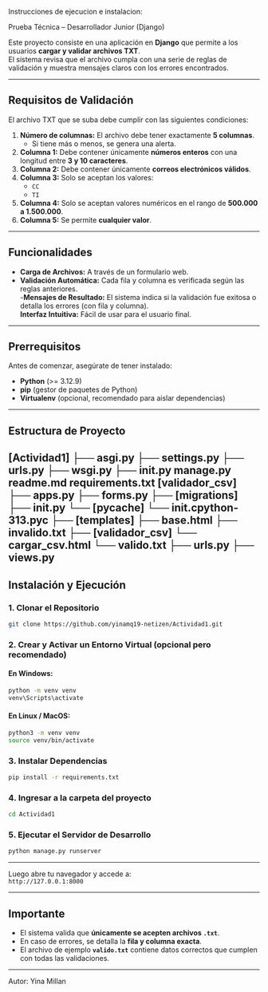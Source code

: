 Instrucciones de ejecucion e instalacion:

Prueba Técnica – Desarrollador Junior (Django)

Este proyecto consiste en una aplicación en **Django** que permite a los usuarios **cargar y validar archivos TXT**.  
El sistema revisa que el archivo cumpla con una serie de reglas de validación y muestra mensajes claros con los errores encontrados.

---

## Requisitos de Validación

El archivo TXT que se suba debe cumplir con las siguientes condiciones:

1. **Número de columnas:** El archivo debe tener exactamente **5 columnas**.  
   - Si tiene más o menos, se genera una alerta.
2. **Columna 1:** Debe contener únicamente **números enteros** con una longitud entre **3 y 10 caracteres**.  
3. **Columna 2:** Debe contener únicamente **correos electrónicos válidos**.  
4. **Columna 3:** Solo se aceptan los valores:  
   - `CC`  
   - `TI`  
5. **Columna 4:** Solo se aceptan valores numéricos en el rango de **500.000 a 1.500.000**.  
6. **Columna 5:** Se permite **cualquier valor**.

---

## Funcionalidades

- **Carga de Archivos:** A través de un formulario web.  
- **Validación Automática:** Cada fila y columna es verificada según las reglas anteriores.  
-**Mensajes de Resultado:** El sistema indica si la validación fue exitosa o detalla los errores (con fila y columna).  
**Interfaz Intuitiva:** Fácil de usar para el usuario final.  

---

## Prerrequisitos

Antes de comenzar, asegúrate de tener instalado:

- **Python** (>= 3.12.9)  
- **pip** (gestor de paquetes de Python)  
- **Virtualenv** (opcional, recomendado para aislar dependencias)  

---
## Estructura de Proyecto

[Actividad1]
    ├── asgi.py
    ├── settings.py
    ├── urls.py
    ├── wsgi.py
    ├── __init__.py
manage.py
readme.md
requirements.txt
[validador_csv]
    ├── apps.py
    ├── forms.py
    ├── [migrations]
        ├── __init__.py
        └── [__pycache__]
            └── __init__.cpython-313.pyc
    ├── [templates]
        ├── base.html
        ├── invalido.txt
        ├── [validador_csv]
            └── cargar_csv.html
        └── valido.txt
    ├── urls.py
    ├── views.py
---

##  Instalación y Ejecución

### 1️. Clonar el Repositorio
```bash
git clone https://github.com/yinamq19-netizen/Actividad1.git
```

### 2️. Crear y Activar un Entorno Virtual (opcional pero recomendado)

#### En Windows:
```bash
python -m venv venv
venv\Scripts\activate
```

#### En Linux / MacOS:
```bash
python3 -m venv venv
source venv/bin/activate
```

### 3️. Instalar Dependencias
```bash
pip install -r requirements.txt
```

### 4️. Ingresar a la carpeta del proyecto
```bash
cd Actividad1
```

### 5️. Ejecutar el Servidor de Desarrollo
```bash
python manage.py runserver
```
---
Luego abre tu navegador y accede a:  
`http://127.0.0.1:8000`

---

## Importante

- El sistema valida que **únicamente se acepten archivos `.txt`**.  
- En caso de errores, se detalla la **fila y columna exacta**.  
- El archivo de ejemplo **`valido.txt`** contiene datos correctos que cumplen con todas las validaciones.  

---

Autor: Yina Millan 

